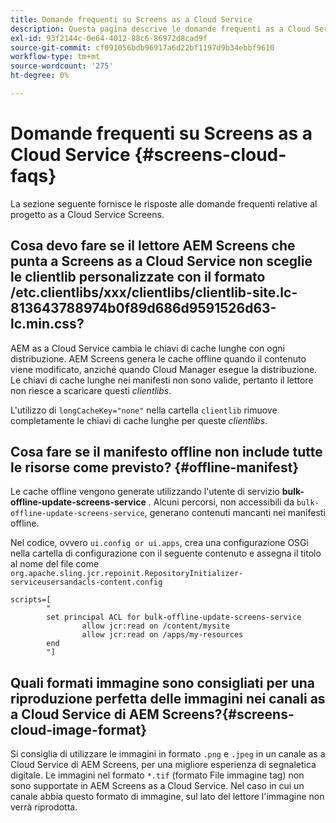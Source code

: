 ```yaml
---
title: Domande frequenti su Screens as a Cloud Service
description: Questa pagina descrive le domande frequenti as a Cloud Service di Screens.
exl-id: 93f2144c-0e64-4012-88c6-86972d8cad9f
source-git-commit: cf091056bdb96917a6d22bf1197d9b34ebbf9610
workflow-type: tm+mt
source-wordcount: '275'
ht-degree: 0%

---
```


# Domande frequenti su Screens as a Cloud Service {#screens-cloud-faqs}

La sezione seguente fornisce le risposte alle domande frequenti relative al progetto as a Cloud Service Screens.

## Cosa devo fare se il lettore AEM Screens che punta a Screens as a Cloud Service non sceglie le clientlib personalizzate con il formato /etc.clientlibs/xxx/clientlibs/clientlib-site.lc-813643788974b0f89d686d9591526d63-lc.min.css?

AEM as a Cloud Service cambia le chiavi di cache lunghe con ogni distribuzione. AEM Screens genera le cache offline quando il contenuto viene modificato, anziché quando Cloud Manager esegue la distribuzione. Le chiavi di cache lunghe nei manifesti non sono valide, pertanto il lettore non riesce a scaricare questi *clientlibs*.

L&#39;utilizzo di `longCacheKey="none"` nella cartella `clientlib` rimuove completamente le chiavi di cache lunghe per queste *clientlibs*.


## Cosa fare se il manifesto offline non include tutte le risorse come previsto? {#offline-manifest}

Le cache offline vengono generate utilizzando l&#39;utente di servizio **bulk-offline-update-screens-service** . Alcuni percorsi, non accessibili da `bulk-offline-update-screens-service`, generano contenuti mancanti nei manifesti offline.

Nel codice, ovvero `ui.config or ui.apps`, crea una configurazione OSGi nella cartella di configurazione con il seguente contenuto e assegna il titolo al nome del file come `org.apache.sling.jcr.repoinit.RepositoryInitializer-serviceusersandacls-content.config`

```
scripts=[
        "
        set principal ACL for bulk-offline-update-screens-service
                allow jcr:read on /content/mysite
                allow jcr:read on /apps/my-resources
        end
        "] 
```

## Quali formati immagine sono consigliati per una riproduzione perfetta delle immagini nei canali as a Cloud Service di AEM Screens?{#screens-cloud-image-format}

Si consiglia di utilizzare le immagini in formato `.png` e `.jpeg` in un canale as a Cloud Service di AEM Screens, per una migliore esperienza di segnaletica digitale.
Le immagini nel formato `*.tif` (formato File immagine tag) non sono supportate in AEM Screens as a Cloud Service. Nel caso in cui un canale abbia questo formato di immagine, sul lato del lettore l&#39;immagine non verrà riprodotta.